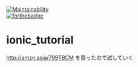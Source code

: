 [![Maintainability](https://api.codeclimate.com/v1/badges/7be7ff65b775fc1b77d1/maintainability)](https://codeclimate.com/github/MozyOk/ionic_tutorial/maintainability)  
[![forthebadge](http://forthebadge.com/images/badges/winter-is-coming.svg)](http://forthebadge.com)

# ionic_tutorial
http://amzn.asia/799TBCM を買ったので試していく
